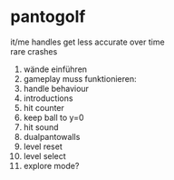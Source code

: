 # pantogolf

it/me handles get less accurate over time  
rare crashes  
1. wände einführen
2. gameplay muss funktionieren:
3. handle behaviour
4. introductions
5. hit counter
6. keep ball to y=0 
7. hit sound  
8. dualpantowalls  
9. level reset  
10. level select  
11. explore mode?  
